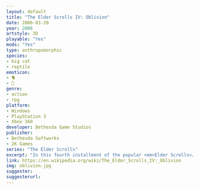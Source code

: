 ```yaml
---
layout: default
title: "The Elder Scrolls IV: Oblivion"
date: 2006-03-20
year: 2006
artstyle: 3D
playable: "Yes"
mods: "Yes"
type: anthropomorphic
species: 
- big cat
- reptile
emoticon: 
- 🐈
- 🦎
genre: 
- action
- rpg
platform:
- Windows
- PlayStation 3
- Xbox 360
developer: Bethesda Game Studios
publisher:
- Bethesda Softworks
- 2K Games
series: "The Elder Scrolls"
excerpt: "In this fourth installment of the popular <em>Elder Scrolls</em> series, there are two races that are animal-inspired: the cat-like Khajiit, and the lizard-like Argonians."
link: https://en.wikipedia.org/wiki/The_Elder_Scrolls_IV:_Oblivion
img: oblivion.jpg
suggester: 
suggesterurl:  
---
```


